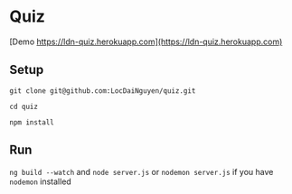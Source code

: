 # Quiz

[Demo https://ldn-quiz.herokuapp.com](https://ldn-quiz.herokuapp.com)

## Setup

`git clone git@github.com:LocDaiNguyen/quiz.git`

`cd quiz`

`npm install`

## Run

`ng build --watch` and `node server.js` or `nodemon server.js` if you have `nodemon` installed
